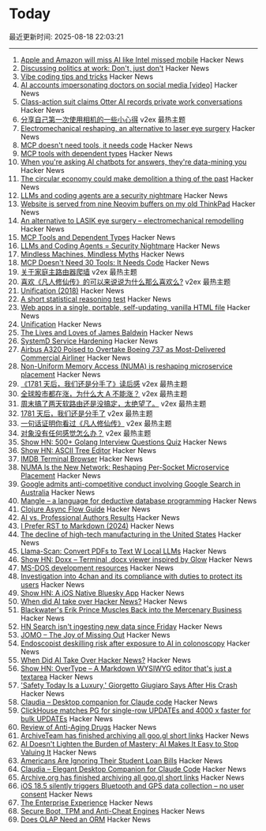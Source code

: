 # Today

最近更新时间: 2025-08-18 22:03:21

--- 
1. [Apple and Amazon will miss AI like Intel missed mobile](https://gmays.com/the-biggest-bet-in-tech/) Hacker News
2. [Discussing politics at work: Don't, just don't](https://betterthanrandom.substack.com/p/discussing-politics-at-work) Hacker News
3. [Vibe coding tips and tricks](https://github.com/awslabs/mcp/blob/main/VIBE_CODING_TIPS_TRICKS.md) Hacker News
4. [AI accounts impersonating doctors on social media [video]](https://www.youtube.com/watch?v=iNNA-66vKPE) Hacker News
5. [Class-action suit claims Otter AI records private work conversations](https://www.npr.org/2025/08/15/g-s1-83087/otter-ai-transcription-class-action-lawsuit) Hacker News
6. [分享自己第一次使用相机的一些小心得](https://www.v2ex.com/t/1153119) v2ex 最热主题
7. [Electromechanical reshaping,  an alternative to laser eye surgery](https://medicalxpress.com/news/2025-08-alternative-lasik-lasers.html) Hacker News
8. [MCP doesn't need tools, it needs code](https://lucumr.pocoo.org/2025/8/18/code-mcps/) Hacker News
9. [MCP tools with dependent types](https://vlaaad.github.io/mcp-tools-with-dependent-types) Hacker News
10. [When you're asking AI chatbots for answers, they're data-mining you](https://www.theregister.com/2025/08/18/opinion_column_ai_surveillance/) Hacker News
11. [The circular economy could make demolition a thing of the past](https://theconversation.com/the-circular-economy-could-make-demolition-a-thing-of-the-past-heres-how-261678) Hacker News
12. [LLMs and coding agents are a security nightmare](https://garymarcus.substack.com/p/llms-coding-agents-security-nightmare) Hacker News
13. [Website is served from nine Neovim buffers on my old ThinkPad](https://vim.gabornyeki.com/) Hacker News
14. [An alternative to LASIK eye surgery – electromechanical remodelling](https://medicalxpress.com/news/2025-08-alternative-lasik-lasers.html) Hacker News
15. [MCP Tools and Dependent Types](https://vlaaad.github.io/mcp-tools-with-dependent-types) Hacker News
16. [LLMs and Coding Agents = Security Nightmare](https://garymarcus.substack.com/p/llms-coding-agents-security-nightmare) Hacker News
17. [Mindless Machines, Mindless Myths](https://lareviewofbooks.org/article/mindless-machines-mindless-myths/) Hacker News
18. [MCP Doesn't Need 30 Tools: It Needs Code](https://lucumr.pocoo.org/2025/8/18/code-mcps/) Hacker News
19. [关于家庭主路由器爬墙](https://www.v2ex.com/t/1153109) v2ex 最热主题
20. [喜欢《凡人修仙传》的可以来说说为什么那么喜欢么?](https://www.v2ex.com/t/1153083) v2ex 最热主题
21. [Unification (2018)](https://eli.thegreenplace.net/2018/unification/) Hacker News
22. [A short statistical reasoning test](https://emiruz.com/post/2025-08-17-statistical-reasoning/) Hacker News
23. [Web apps in a single, portable, self-updating, vanilla HTML file](https://hyperclay.com/) Hacker News
24. [Unification](https://eli.thegreenplace.net/2018/unification/) Hacker News
25. [The Lives and Loves of James Baldwin](https://www.newyorker.com/magazine/2025/08/18/baldwin-a-love-story-nicholas-boggs-book-review) Hacker News
26. [SystemD Service Hardening](https://roguesecurity.dev/blog/systemd-hardening) Hacker News
27. [Airbus A320 Poised to Overtake Boeing 737 as Most-Delivered Commercial Airliner](https://simpleflying.com/airbus-a320-overtake-boeing-737-most-delivered-commercial-airliner/) Hacker News
28. [Non-Uniform Memory Access (NUMA) is reshaping microservice placement](https://codemia.io/blog/path/NUMA-Is-the-New-Network-How-Per-Socket-Memory-Models-Are-Reshaping-Microservice-Placement) Hacker News
29. [《1781 天后，我们还是分手了》读后感](https://www.v2ex.com/t/1153126) v2ex 最热主题
30. [全球股市都在涨，为什么大 A 不能涨？](https://www.v2ex.com/t/1153073) v2ex 最热主题
31. [周末搞了两天软路由还是没搞定，太绝望了。](https://www.v2ex.com/t/1153058) v2ex 最热主题
32. [1781 天后，我们还是分手了](https://www.v2ex.com/t/1153086) v2ex 最热主题
33. [一句话证明你看过《凡人修仙传》](https://www.v2ex.com/t/1153055) v2ex 最热主题
34. [对象没有任何感觉怎么办？](https://www.v2ex.com/t/1153045) v2ex 最热主题
35. [Show HN: 500+ Golang Interview Questions Quiz](https://applyre.com/resources/500-interview-questions/golang/) Hacker News
36. [Show HN: ASCII Tree Editor](https://asciitree.reorx.com/) Hacker News
37. [IMDB Terminal Browser](https://github.com/isene/IMDB) Hacker News
38. [NUMA Is the New Network: Reshaping Per-Socket Microservice Placement](https://codemia.io/blog/path/NUMA-Is-the-New-Network-How-Per-Socket-Memory-Models-Are-Reshaping-Microservice-Placement) Hacker News
39. [Google admits anti-competitive conduct involving Google Search in Australia](https://www.accc.gov.au/media-release/google-admits-anti-competitive-conduct-involving-google-search-in-australia) Hacker News
40. [Mangle – a language for deductive database programming](https://github.com/google/mangle) Hacker News
41. [Clojure Async Flow Guide](https://clojure.github.io/core.async/flow-guide.html) Hacker News
42. [AI vs. Professional Authors Results](http://mark---lawrence.blogspot.com/2025/08/the-ai-vs-authors-results-part-2.html) Hacker News
43. [I Prefer RST to Markdown (2024)](https://buttondown.com/hillelwayne/archive/why-i-prefer-rst-to-markdown/) Hacker News
44. [The decline of high-tech manufacturing in the United States](https://blog.waldrn.com/p/the-decline-of-high-tech-manufacturing) Hacker News
45. [Llama-Scan: Convert PDFs to Text W Local LLMs](https://github.com/ngafar/llama-scan) Hacker News
46. [Show HN: Doxx – Terminal .docx viewer inspired by Glow](https://github.com/bgreenwell/doxx) Hacker News
47. [MS-DOS development resources](https://github.com/SuperIlu/DOSDevelResources/blob/main/README.md) Hacker News
48. [Investigation into 4chan and its compliance with duties to protect its users](https://www.ofcom.org.uk/online-safety/illegal-and-harmful-content/investigation-into-4chan-and-its-compliance-with-duties-to-protect-its-users-from-illegal-content) Hacker News
49. [Show HN: A iOS Native Bluesky App](https://github.com/0xatrilla/LiquidSky) Hacker News
50. [When did AI take over Hacker News?](https://zachperk.com/blog/when-did-ai-take-over-hn) Hacker News
51. [Blackwater's Erik Prince Muscles Back into the Mercenary Business](https://www.wsj.com/world/americas/erik-prince-mercenaries-vectus-global-5a166dca) Hacker News
52. [HN Search isn't ingesting new data since Friday](https://github.com/algolia/hn-search/issues/248) Hacker News
53. [JOMO – The Joy of Missing Out](https://jomo.lol) Hacker News
54. [Endoscopist deskilling risk after exposure to AI in colonoscopy](https://www.thelancet.com/journals/langas/article/PIIS2468-1253(25)00133-5/abstract) Hacker News
55. [When Did AI Take Over Hacker News?](https://zachperk.com/blog/when-did-ai-take-over-hn) Hacker News
56. [Show HN: OverType – A Markdown WYSIWYG editor that's just a textarea](https://news.ycombinator.com/item?id=44932651) Hacker News
57. ['Safety Today Is a Luxury,' Giorgetto Giugiaro Says After His Crash](https://www.jalopnik.com/1930930/giorgetto-giugiaro-crash-op-ed/) Hacker News
58. [Claudia – Desktop companion for Claude code](https://claudiacode.com/) Hacker News
59. [ClickHouse matches PG for single-row UPDATEs and 4000 x faster for bulk UPDATEs](https://clickhouse.com/blog/update-performance-clickhouse-vs-postgresql) Hacker News
60. [Review of Anti-Aging Drugs](https://scienceblog.com/joshmitteldorf/2025/08/17/review-of-anti-aging-drugs/) Hacker News
61. [ArchiveTeam has finished archiving all goo.gl short links](https://tracker.archiveteam.org/goo-gl/) Hacker News
62. [AI Doesn't Lighten the Burden of Mastery; AI Makes It Easy to Stop Valuing It](https://playtechnique.io/blog/ai-doesnt-lighten-the-burden-of-mastery.html) Hacker News
63. [Americans Are Ignoring Their Student Loan Bills](https://news.bloomberglaw.com/banking-law/millions-of-americans-are-ignoring-their-student-loan-bills) Hacker News
64. [Claudia – Elegant Desktop Companion for Claude Code](https://claudiacode.com/) Hacker News
65. [Archive.org has finished archiving all goo.gl short links](https://tracker.archiveteam.org/goo-gl/) Hacker News
66. [iOS 18.5 silently triggers Bluetooth and GPS data collection – no user consent](https://github.com/JGoyd/iOS-18.5-Bluetooth-Privacy-Vuln) Hacker News
67. [The Enterprise Experience](https://churchofturing.github.io/the-enterprise-experience.html) Hacker News
68. [Secure Boot, TPM and Anti-Cheat Engines](https://andrewmoore.ca/blog/post/anticheat-secure-boot-tpm/) Hacker News
69. [Does OLAP Need an ORM](https://clickhouse.com/blog/moosestack-does-olap-need-an-orm) Hacker News
